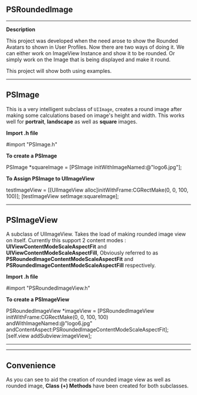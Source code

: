 ## PSRoundedImage ##


----------

**Description**

This project was developed when the need arose to show the Rounded Avatars to shown in User Profiles. Now there are two ways of doing it. We can either work on ImageView Instance and show it to be rounded. Or simply work on the Image that is being displayed and make it round.

This project will show both using examples. 


----------
## PSImage ##

This is a very intelligent subclass of `UIImage`, creates a round image after making some calculations based on image's height and width. This works well for **portrait**, **landscape** as well as **square** images. 

**Import .h file**

#import "PSImage.h"

**To create a PSImage**

PSImage *squareImage = [PSImage initWithImageNamed:@"logo6.jpg"];

**To Assign PSImage to UIImageView**

testImageView = [[UIImageView alloc]initWithFrame:CGRectMake(0, 0, 100, 100)];
[testImageView setImage:squareImage];


----------
## PSImageView ##

A subclass of UIImageView. Takes the load of making rounded image view on itself. Currently this support 2 content modes : **UIViewContentModeScaleAspectFit** and **UIViewContentModeScaleAspectFill**, Obviously referred to as **PSRoundedImageContentModeScaleAspectFit** and **PSRoundedImageContentModeScaleAspectFill** respectively.

**Import .h file**

#import "PSRoundedImageView.h"

**To create a PSImageView**

PSRoundedImageView *imageView = [PSRoundedImageView initWithFrame:CGRectMake(0, 0, 100, 100)
andWithImageNamed:@"logo6.jpg"
andContentAspect:PSRoundedImageContentModeScaleAspectFit];
[self.view addSubview:imageView];


----------


----------

## Convenience ##

As you can see to aid the creation of rounded image view as well as rounded image, **Class (+) Methods** have been created for both subclasses.  